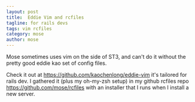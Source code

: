 ```yaml
---
layout: post
title:  Eddie Vim and rcfiles
tagline: for rails devs
tags: vim rcfiles
category: mose
author: mose
---
```

Mose sometimes uses vim on the side of ST3, and can't do it without the pretty good eddie kao set of config files.

Check it out at <https://github.com/kaochenlong/eddie-vim> it's tailored for rails dev. I gathered it (plus my oh-my-zsh setup) in my github rcfiles repo <https://github.com/mose/rcfiles> with an installer that I runs when I install a new server.
